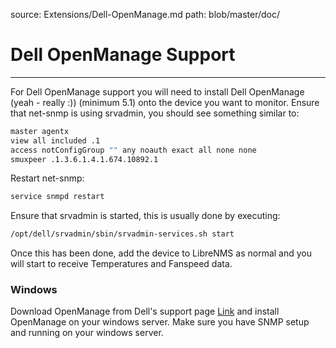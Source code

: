 source: Extensions/Dell-OpenManage.md
path: blob/master/doc/

# Dell OpenManage Support
-----------------------

For Dell OpenManage support you will need to install Dell OpenManage (yeah - really :)) (minimum 5.1) onto the device you want to monitor. Ensure that net-snmp is using srvadmin, you should see something similar to:

```bash
master agentx
view all included .1
access notConfigGroup "" any noauth exact all none none
smuxpeer .1.3.6.1.4.1.674.10892.1
```

Restart net-snmp:

```bash
service snmpd restart
```

Ensure that srvadmin is started, this is usually done by executing:

```bash
/opt/dell/srvadmin/sbin/srvadmin-services.sh start
```

Once this has been done, add the device to LibreNMS as normal and you will start to receive Temperatures and Fanspeed data.

### Windows
Download OpenManage from Dell's support page [Link](http://www.dell.com/support/contents/us/en/04/article/product-support/self-support-knowledgebase/enterprise-resource-center/systemsmanagement/OMSA) and install OpenManage on your windows server. Make sure you have SNMP setup and running on your windows server. 



